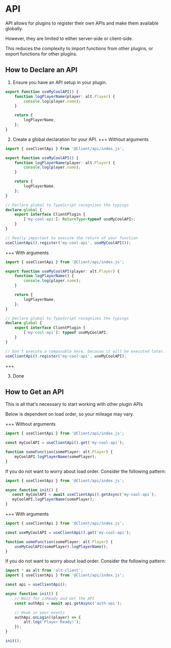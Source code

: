 # API

API allows for plugins to register their own APIs and make them available globally.

However, they are limited to either server-side or client-side.

This reduces the complexity to import functions from other plugins, or export functions for other plugins.

## How to Declare an API

1. Ensure you have an API setup in your plugin.

```ts
export function useMyCoolAPI() {
    function logPlayerName(player: alt.Player) {
        console.log(player.name);
    }

    return {
        logPlayerName,
    };
}
```

2. Create a global declaration for your API.
   +++ Without arguments

```ts
import { useClientApi } from '@Client/api/index.js';

export function useMyCoolAPI() {
    function logPlayerName(player: alt.Player) {
        console.log(player.name);
    }

    return {
        logPlayerName,
    };
}

// Declare global to TypeScript recognizes the typings
declare global {
    export interface ClientPlugin {
        ['my-cool-api']: ReturnType<typeof useMyCoolAPI>;
    }
}

// Really important to execute the return of your function
useClientApi().register('my-cool-api', useMyCoolAPI());
```

+++ With arguments

```ts
import { useClientApi } from '@Client/api/index.js';

export function useMyCoolAPI(player: alt.Player) {
    function logPlayerName() {
        console.log(player.name);
    }

    return {
        logPlayerName,
    };
}

// Declare global to TypeScript recognizes the typings
declare global {
    export interface ClientPlugin {
        ['my-cool-api']: typeof useMyCoolAPI;
    }
}

// Don't execute a composable here, because it will be executed later.
useClientApi().register('my-cool-api', useMyCoolAPI);
```

+++

3. Done

## How to Get an API

This is all that's necessary to start working with other plugin APIs

Below is dependent on load order, so your mileage may vary.

+++ Without arguments

```ts
import { useClientApi } from '@Client/api/index.js';

const myCoolAPI = useClientApi().get('my-cool-api');

function someFunction(somePlayer: alt.Player) {
    myCoolAPI.logPlayerName(somePlayer);
}
```

If you do not want to worry about load order. Consider the following pattern:

```ts
import { useClientApi } from '@Client/api/index.js';

async function init() {
   const myCoolAPI = await useClientApi().getAsync('my-cool-api');
   myCoolAPI.logPlayerName(somePlayer);
}
```

+++ With arguments

```ts
import { useClientApi } from '@Client/api/index.js';

const useMyCoolAPI = useClientApi().get('my-cool-api');

function someFunction(somePlayer: alt.Player) {
    useMyCoolAPI(somePlayer).logPlayerName();
}
```

If you do not want to worry about load order. Consider the following pattern:

```ts
import * as alt from 'alt-client';
import { useClientApi } from '@Client/api/index.js';

const api = useClientApi();

async function init() {
    // Wait for isReady and Get the API
    const authApi = await api.getAsync('auth-api');

    // Hook in your events
    authApi.onLogin((player) => {
        alt.log('Player Ready!');
    });
}

init();
```

